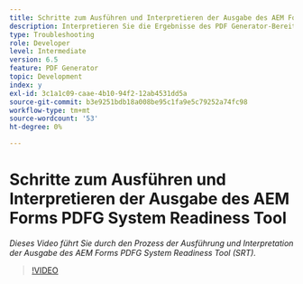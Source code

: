 ```yaml
---
title: Schritte zum Ausführen und Interpretieren der Ausgabe des AEM Forms PDFG System Readiness Tool
description: Interpretieren Sie die Ergebnisse des PDF Generator-Bereitschaftsdienstprogramms.
type: Troubleshooting
role: Developer
level: Intermediate
version: 6.5
feature: PDF Generator
topic: Development
index: y
exl-id: 3c1a1c09-caae-4b10-94f2-12ab4531dd5a
source-git-commit: b3e9251bdb18a008be95c1fa9e5c79252a74fc98
workflow-type: tm+mt
source-wordcount: '53'
ht-degree: 0%

---
```


# Schritte zum Ausführen und Interpretieren der Ausgabe des AEM Forms PDFG System Readiness Tool

*Dieses Video führt Sie durch den Prozess der Ausführung und Interpretation der Ausgabe des AEM Forms PDFG System Readiness Tool (SRT).*

>[!VIDEO](https://video.tv.adobe.com/v/335543?quality=12&learn=on)
